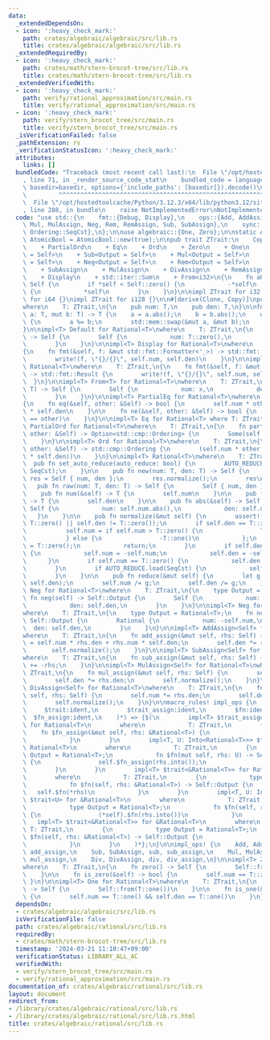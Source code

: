 ```yaml
---
data:
  _extendedDependsOn:
  - icon: ':heavy_check_mark:'
    path: crates/algebraic/algebraic/src/lib.rs
    title: crates/algebraic/algebraic/src/lib.rs
  _extendedRequiredBy:
  - icon: ':heavy_check_mark:'
    path: crates/math/stern-brocot-tree/src/lib.rs
    title: crates/math/stern-brocot-tree/src/lib.rs
  _extendedVerifiedWith:
  - icon: ':heavy_check_mark:'
    path: verify/rational_approximation/src/main.rs
    title: verify/rational_approximation/src/main.rs
  - icon: ':heavy_check_mark:'
    path: verify/stern_brocot_tree/src/main.rs
    title: verify/stern_brocot_tree/src/main.rs
  _isVerificationFailed: false
  _pathExtension: rs
  _verificationStatusIcon: ':heavy_check_mark:'
  attributes:
    links: []
  bundledCode: "Traceback (most recent call last):\n  File \"/opt/hostedtoolcache/Python/3.12.3/x64/lib/python3.12/site-packages/onlinejudge_verify/documentation/build.py\"\
    , line 71, in _render_source_code_stat\n    bundled_code = language.bundle(stat.path,\
    \ basedir=basedir, options={'include_paths': [basedir]}).decode()\n          \
    \         ^^^^^^^^^^^^^^^^^^^^^^^^^^^^^^^^^^^^^^^^^^^^^^^^^^^^^^^^^^^^^^^^^^^^^^^^^^^^^^^^^\n\
    \  File \"/opt/hostedtoolcache/Python/3.12.3/x64/lib/python3.12/site-packages/onlinejudge_verify/languages/rust.py\"\
    , line 288, in bundle\n    raise NotImplementedError\nNotImplementedError\n"
  code: "use std::{\n    fmt::{Debug, Display},\n    ops::{Add, AddAssign, Div, DivAssign,\
    \ Mul, MulAssign, Neg, Rem, RemAssign, Sub, SubAssign},\n    sync::atomic::{AtomicBool,\
    \ Ordering::SeqCst},\n};\n\nuse algebraic::{One, Zero};\n\nstatic AUTO_REDUCE:\
    \ AtomicBool = AtomicBool::new(true);\n\npub trait ZTrait:\n    Copy\n    + PartialEq\n\
    \    + PartialOrd\n    + Eq\n    + Ord\n    + Zero\n    + One\n    + Add<Output\
    \ = Self>\n    + Sub<Output = Self>\n    + Mul<Output = Self>\n    + Div<Output\
    \ = Self>\n    + Neg<Output = Self>\n    + Rem<Output = Self>\n    + AddAssign\n\
    \    + SubAssign\n    + MulAssign\n    + DivAssign\n    + RemAssign\n    + Debug\n\
    \    + Display\n    + std::iter::Sum\n    + From<i32>\n{\n    fn abs(&self) ->\
    \ Self {\n        if *self < Self::zero() {\n            -*self\n        } else\
    \ {\n            *self\n        }\n    }\n}\n\nimpl ZTrait for i32 {}\nimpl ZTrait\
    \ for i64 {}\nimpl ZTrait for i128 {}\n\n#[derive(Clone, Copy)]\npub struct Rational<T>\n\
    where\n    T: ZTrait,\n{\n    pub num: T,\n    pub den: T,\n}\n\nfn gcd<T: ZTrait>(mut\
    \ a: T, mut b: T) -> T {\n    a = a.abs();\n    b = b.abs();\n    while b != T::zero()\
    \ {\n        a %= b;\n        std::mem::swap(&mut a, &mut b);\n    }\n    a\n\
    }\n\nimpl<T> Default for Rational<T>\nwhere\n    T: ZTrait,\n{\n    fn default()\
    \ -> Self {\n        Self {\n            num: T::zero(),\n            den: T::one(),\n\
    \        }\n    }\n}\n\nimpl<T> Display for Rational<T>\nwhere\n    T: ZTrait,\n\
    {\n    fn fmt(&self, f: &mut std::fmt::Formatter<'_>) -> std::fmt::Result {\n\
    \        write!(f, \"{}/{}\", self.num, self.den)\n    }\n}\n\nimpl<T> Debug for\
    \ Rational<T>\nwhere\n    T: ZTrait,\n{\n    fn fmt(&self, f: &mut std::fmt::Formatter<'_>)\
    \ -> std::fmt::Result {\n        write!(f, \"{}/{}\", self.num, self.den)\n  \
    \  }\n}\n\nimpl<T> From<T> for Rational<T>\nwhere\n    T: ZTrait,\n{\n    fn from(x:\
    \ T) -> Self {\n        Self {\n            num: x,\n            den: T::one(),\n\
    \        }\n    }\n}\n\nimpl<T> PartialEq for Rational<T>\nwhere\n    T: ZTrait,\n\
    {\n    fn eq(&self, other: &Self) -> bool {\n        self.num * other.den == other.num\
    \ * self.den\n    }\n\n    fn ne(&self, other: &Self) -> bool {\n        !(self\
    \ == other)\n    }\n}\n\nimpl<T> Eq for Rational<T> where T: ZTrait {}\n\nimpl<T>\
    \ PartialOrd for Rational<T>\nwhere\n    T: ZTrait,\n{\n    fn partial_cmp(&self,\
    \ other: &Self) -> Option<std::cmp::Ordering> {\n        Some(self.cmp(other))\n\
    \    }\n}\n\nimpl<T> Ord for Rational<T>\nwhere\n    T: ZTrait,\n{\n    fn cmp(&self,\
    \ other: &Self) -> std::cmp::Ordering {\n        (self.num * other.den).cmp(&(other.num\
    \ * self.den))\n    }\n}\n\nimpl<T> Rational<T>\nwhere\n    T: ZTrait,\n{\n  \
    \  pub fn set_auto_reduce(auto_reduce: bool) {\n        AUTO_REDUCE.store(auto_reduce,\
    \ SeqCst);\n    }\n\n    pub fn new(num: T, den: T) -> Self {\n        let mut\
    \ res = Self { num, den };\n        res.normalize();\n        res\n    }\n\n \
    \   pub fn raw(num: T, den: T) -> Self {\n        Self { num, den }\n    }\n\n\
    \    pub fn num(&self) -> T {\n        self.num\n    }\n\n    pub fn den(&self)\
    \ -> T {\n        self.den\n    }\n\n    pub fn abs(&self) -> Self {\n       \
    \ Self {\n            num: self.num.abs(),\n            den: self.den,\n     \
    \   }\n    }\n\n    pub fn normalize(&mut self) {\n        assert!(self.num !=\
    \ T::zero() || self.den != T::zero());\n        if self.den == T::zero() {\n \
    \           self.num = if self.num > T::zero() {\n                T::one()\n \
    \           } else {\n                -T::one()\n            };\n            self.den\
    \ = T::zero();\n            return;\n        }\n        if self.den < T::zero()\
    \ {\n            self.num = -self.num;\n            self.den = -self.den;\n  \
    \      }\n        if self.num == T::zero() {\n            self.den = T::one();\n\
    \        }\n        if AUTO_REDUCE.load(SeqCst) {\n            self.reduce();\n\
    \        }\n    }\n\n    pub fn reduce(&mut self) {\n        let g = gcd(self.num,\
    \ self.den);\n        self.num /= g;\n        self.den /= g;\n    }\n}\n\nimpl<T>\
    \ Neg for Rational<T>\nwhere\n    T: ZTrait,\n{\n    type Output = Self;\n   \
    \ fn neg(self) -> Self::Output {\n        Self {\n            num: -self.num,\n\
    \            den: self.den,\n        }\n    }\n}\n\nimpl<T> Neg for &Rational<T>\n\
    where\n    T: ZTrait,\n{\n    type Output = Rational<T>;\n    fn neg(self) ->\
    \ Self::Output {\n        Rational {\n            num: -self.num,\n          \
    \  den: self.den,\n        }\n    }\n}\n\nimpl<T> AddAssign<Self> for Rational<T>\n\
    where\n    T: ZTrait,\n{\n    fn add_assign(&mut self, rhs: Self) {\n        self.num\
    \ = self.num * rhs.den + rhs.num * self.den;\n        self.den *= rhs.den;\n \
    \       self.normalize();\n    }\n}\n\nimpl<T> SubAssign<Self> for Rational<T>\n\
    where\n    T: ZTrait,\n{\n    fn sub_assign(&mut self, rhs: Self) {\n        *self\
    \ += -rhs;\n    }\n}\n\nimpl<T> MulAssign<Self> for Rational<T>\nwhere\n    T:\
    \ ZTrait,\n{\n    fn mul_assign(&mut self, rhs: Self) {\n        self.num *= rhs.num;\n\
    \        self.den *= rhs.den;\n        self.normalize();\n    }\n}\n\nimpl<T>\
    \ DivAssign<Self> for Rational<T>\nwhere\n    T: ZTrait,\n{\n    fn div_assign(&mut\
    \ self, rhs: Self) {\n        self.num *= rhs.den;\n        self.den *= rhs.num;\n\
    \        self.normalize();\n    }\n}\n\nmacro_rules! impl_ops {\n    ($(\n   \
    \     $trait:ident,\n        $trait_assign:ident,\n        $fn:ident,\n      \
    \  $fn_assign:ident,\n    )*) => {$(\n        impl<T> $trait_assign<&Rational<T>>\
    \ for Rational<T>\n        where\n            T: ZTrait,\n        {\n        \
    \    fn $fn_assign(&mut self, rhs: &Rational<T>) {\n                self.$fn_assign(*rhs);\n\
    \            }\n        }\n        impl<T, U: Into<Rational<T>>> $trait<U> for\
    \ Rational<T>\n        where\n            T: ZTrait,\n        {\n            type\
    \ Output = Rational<T>;\n            fn $fn(mut self, rhs: U) -> Self::Output\
    \ {\n                self.$fn_assign(rhs.into());\n                self\n    \
    \        }\n        }\n        impl<T> $trait<&Rational<T>> for Rational<T>\n\
    \        where\n            T: ZTrait,\n        {\n            type Output = Rational<T>;\n\
    \            fn $fn(self, rhs: &Rational<T>) -> Self::Output {\n             \
    \   self.$fn(*rhs)\n            }\n        }\n        impl<T, U: Into<Rational<T>>>\
    \ $trait<U> for &Rational<T>\n        where\n            T: ZTrait,\n        {\n\
    \            type Output = Rational<T>;\n            fn $fn(self, rhs: U) -> Self::Output\
    \ {\n                (*self).$fn(rhs.into())\n            }\n        }\n     \
    \   impl<T> $trait<&Rational<T>> for &Rational<T>\n        where\n           \
    \ T: ZTrait,\n        {\n            type Output = Rational<T>;\n            fn\
    \ $fn(self, rhs: &Rational<T>) -> Self::Output {\n                (*self).$fn(*rhs)\n\
    \            }\n        }\n    )*};\n}\n\nimpl_ops! {\n    Add, AddAssign, add,\
    \ add_assign,\n    Sub, SubAssign, sub, sub_assign,\n    Mul, MulAssign, mul,\
    \ mul_assign,\n    Div, DivAssign, div, div_assign,\n}\n\nimpl<T> Zero for Rational<T>\n\
    where\n    T: ZTrait,\n{\n    fn zero() -> Self {\n        Self::from(T::zero())\n\
    \    }\n\n    fn is_zero(&self) -> bool {\n        self.num == T::zero()\n   \
    \ }\n}\n\nimpl<T> One for Rational<T>\nwhere\n    T: ZTrait,\n{\n    fn one()\
    \ -> Self {\n        Self::from(T::one())\n    }\n\n    fn is_one(&self) -> bool\
    \ {\n        self.num == T::one() && self.den == T::one()\n    }\n}\n"
  dependsOn:
  - crates/algebraic/algebraic/src/lib.rs
  isVerificationFile: false
  path: crates/algebraic/rational/src/lib.rs
  requiredBy:
  - crates/math/stern-brocot-tree/src/lib.rs
  timestamp: '2024-03-21 11:10:47+09:00'
  verificationStatus: LIBRARY_ALL_AC
  verifiedWith:
  - verify/stern_brocot_tree/src/main.rs
  - verify/rational_approximation/src/main.rs
documentation_of: crates/algebraic/rational/src/lib.rs
layout: document
redirect_from:
- /library/crates/algebraic/rational/src/lib.rs
- /library/crates/algebraic/rational/src/lib.rs.html
title: crates/algebraic/rational/src/lib.rs
---
```

